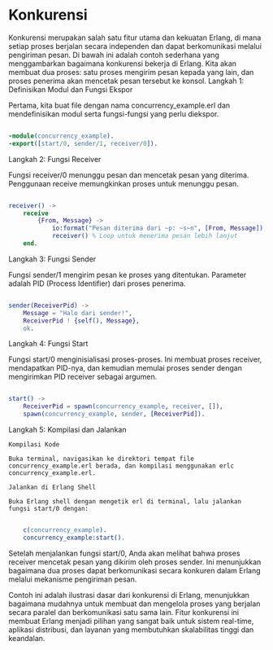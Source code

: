 # Konkurensi 

Konkurensi merupakan salah satu fitur utama dan kekuatan Erlang, di mana setiap proses berjalan secara independen dan dapat berkomunikasi melalui pengiriman pesan. Di bawah ini adalah contoh sederhana yang menggambarkan bagaimana konkurensi bekerja di Erlang. Kita akan membuat dua proses: satu proses mengirim pesan kepada yang lain, dan proses penerima akan mencetak pesan tersebut ke konsol.
Langkah 1: Definisikan Modul dan Fungsi Ekspor

Pertama, kita buat file dengan nama concurrency_example.erl dan mendefinisikan modul serta fungsi-fungsi yang perlu diekspor.

```erlang

-module(concurrency_example).
-export([start/0, sender/1, receiver/0]).
```
Langkah 2: Fungsi Receiver

Fungsi receiver/0 menunggu pesan dan mencetak pesan yang diterima. Penggunaan receive memungkinkan proses untuk menunggu pesan.

```erlang

receiver() ->
    receive
        {From, Message} ->
            io:format("Pesan diterima dari ~p: ~s~n", [From, Message]),
            receiver() % Loop untuk menerima pesan lebih lanjut
    end.
```
Langkah 3: Fungsi Sender

Fungsi sender/1 mengirim pesan ke proses yang ditentukan. Parameter adalah PID (Process Identifier) dari proses penerima.

```erlang

sender(ReceiverPid) ->
    Message = "Halo dari sender!",
    ReceiverPid ! {self(), Message},
    ok.
```
Langkah 4: Fungsi Start

Fungsi start/0 menginisialisasi proses-proses. Ini membuat proses receiver, mendapatkan PID-nya, dan kemudian memulai proses sender dengan mengirimkan PID receiver sebagai argumen.

```erlang

start() ->
    ReceiverPid = spawn(concurrency_example, receiver, []),
    spawn(concurrency_example, sender, [ReceiverPid]).
```
Langkah 5: Kompilasi dan Jalankan

    Kompilasi Kode

    Buka terminal, navigasikan ke direktori tempat file concurrency_example.erl berada, dan kompilasi menggunakan erlc concurrency_example.erl.

    Jalankan di Erlang Shell

    Buka Erlang shell dengan mengetik erl di terminal, lalu jalankan fungsi start/0 dengan:

```erlang

    c(concurrency_example).
    concurrency_example:start().
```
Setelah menjalankan fungsi start/0, Anda akan melihat bahwa proses receiver mencetak pesan yang dikirim oleh proses sender. Ini menunjukkan bagaimana dua proses dapat berkomunikasi secara konkuren dalam Erlang melalui mekanisme pengiriman pesan.

Contoh ini adalah ilustrasi dasar dari konkurensi di Erlang, menunjukkan bagaimana mudahnya untuk membuat dan mengelola proses yang berjalan secara paralel dan berkomunikasi satu sama lain. Fitur konkurensi ini membuat Erlang menjadi pilihan yang sangat baik untuk sistem real-time, aplikasi distribusi, dan layanan yang membutuhkan skalabilitas tinggi dan keandalan.